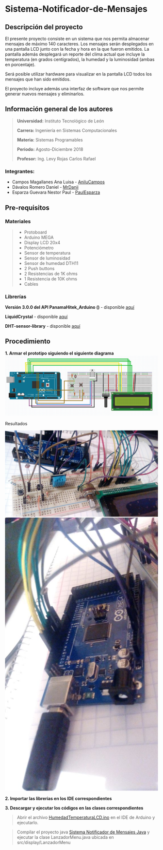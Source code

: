# Sistema-Notificador-de-Mensajes

## Descripción del proyecto

El presente proyecto consiste en un sistema que nos permita almacenar mensajes de máximo 140 caracteres. Los mensajes serán desplegados
en una pantalla LCD junto con la fecha y hora en la que fueron emitidos. La pantalla además desplegará un reporte del clima actual
que incluye la temperatura (en grados centígrados), la humedad y la luminosidad (ambas en porcentaje).

Será posible utilizar hardware para visualizar en la pantalla LCD todos los mensajes que han sido emitidos.

El proyecto incluye además una interfaz de software que nos permite generar nuevos mensajes y eliminarlos.

## Información general de los autores

> **Universidad:** Instituto Tecnológico de León
>
> **Carrera:** Ingeniería en Sistemas Computacionales
>
> **Materia:** Sistemas Programables
>
> **Periodo:** Agosto-Diciembre 2018
>
> **Profesor:** Ing. Levy Rojas Carlos Rafael
> 
 ### Integrantes:
 * Campos Magallanes Ana Luisa - [AniluCampos](https://github.com/AniluCampos)
 * Dávalos Romero Daniel - [MrDanii](https://github.com/MrDanii)
 * Esparza Guevara Nestor Paul - [PaulEsparza](https://github.com/PaulEsparza)

## Pre-requisitos 
### Materiales
> * Protoboard
> * Arduino MEGA
> * Display LCD 20x4
> * Potenciómetro
> * Sensor de temperatura
> * Sensor de luminosidad
> * Sensor de humedad DTH11
> * 2 Push buttons
> * 2 Resistencias de 1K ohms
> * 1 Resistencia de 10K ohms
> * Cables
 
 ### Librerías
 **Versión 3.0.0 del API PanamaHitek_Arduino ()** - disponible [aquí](https://github.com/PanamaHitek/PanamaHitek_Arduino/releases/tag/3.0.0)
 
 **LiquidCrystal** - disponible [aquí](https://playground.arduino.cc/Main/LiquidCrystal#Download)
 
 **DHT-sensor-library** - disponible [aquí](https://github.com/adafruit/DHT-sensor-library)
 
 ## Procedimiento
 
 **1. Armar el prototipo siguiendo el siguiente diagrama**
 ![](/Imagenes/Diagrama.png)

 Resultados

 ![](/Imagenes/Prototipo1.jpg)
 ![](/Imagenes/Prototipo2.jpg)
 
 **2. Importar las librerias en los IDE correspondientes**
 
 **3. Descargar y ejecutar los códigos en las clases correspondientes**

 >Abrir el archivo [HumedadTemperaturaLCD.ino](https://github.com/MrDanii/Sistema-Notificador-de-Mensajes/blob/master/HumedadTemperaturaLCD/HumedadTemperaturaLCD.ino) en el IDE de Arduino y ejecutarlo.
 
 >Compilar el proyecto java [Sistema Notificador de Mensajes Java](https://github.com/MrDanii/Sistema-Notificador-de-Mensajes/tree/master/Sistema%20Notificador%20de%20Mensajes%20Java) y ejecutar la clase LanzadorMenu.java ubicada en
    src/display/LanzadorMenu
